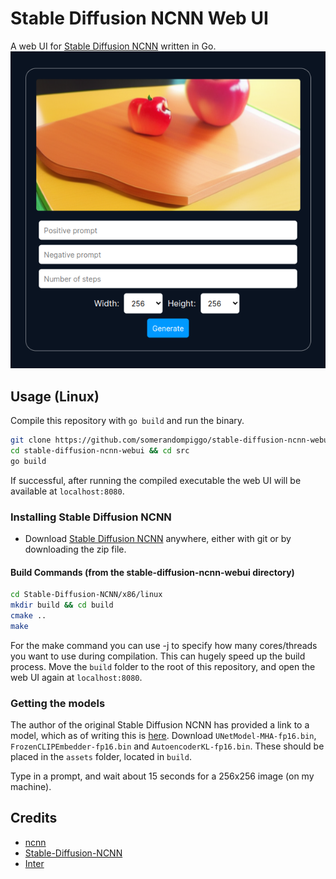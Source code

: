 # Stable Diffusion NCNN Web UI

A web UI for [Stable Diffusion NCNN](https://github.com/EdVince/Stable-Diffusion-NCNN) written in Go.  
![Screenshot](screenshot.png)  

## Usage (Linux)

Compile this repository with `go build` and run the binary.
```bash
git clone https://github.com/somerandompiggo/stable-diffusion-ncnn-webui
cd stable-diffusion-ncnn-webui && cd src
go build
```
If successful, after running the compiled executable the web UI will be available at `localhost:8080`.
### Installing Stable Diffusion NCNN
- Download [Stable Diffusion NCNN](https://github.com/EdVince/Stable-Diffusion-NCNN) anywhere, either with git or by downloading the zip file.
#### Build Commands (from the stable-diffusion-ncnn-webui directory)
```bash
cd Stable-Diffusion-NCNN/x86/linux
mkdir build && cd build
cmake ..
make
```
For the make command you can use -j to specify how many cores/threads you want to use during compilation. This can hugely speed up the build process.
Move the `build` folder to the root of this repository, and open the web UI again at `localhost:8080`.

### Getting the models
The author of the original Stable Diffusion NCNN has provided a link to a model, which as of writing this is [here](https://drive.google.com/drive/folders/1myB4uIQ2K5okl51XDbmYhetLF9rUyLZS?usp=sharing).
Download `UNetModel-MHA-fp16.bin`, `FrozenCLIPEmbedder-fp16.bin` and `AutoencoderKL-fp16.bin`.
These should be placed in the `assets` folder, located in `build`.

Type in a prompt, and wait about 15 seconds for a 256x256 image (on my machine).

## Credits
- [ncnn](https://github.com/Tencent/ncnn)
- [Stable-Diffusion-NCNN](https://github.com/EdVince/Stable-Diffusion-NCNN)
- [Inter](https://fonts.google.com/specimen/Inter)
